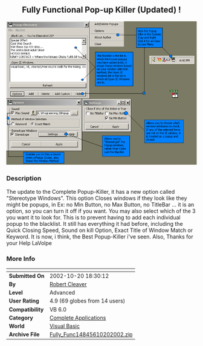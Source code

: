 ﻿<div align="center">

## Fully Functional Pop\-up Killer \(Updated\) \!

<img src="PIC200210201945349990.gif">
</div>

### Description

The update to the Complete Popup-Killer, it has a new option called "Stereotype Windows". This option Closes windows if they look like they might be popups, in Ex: no Min Button, no Max Button, no TitleBar ... it is an option, so you can turn it off if you want. You may also select which of the 3 you want it to look for. This is to prevent having to add each individual popup to the blacklist. It still has everything it had before, including the Quick Closing Speed, Sound on kill Option, Exact Title of Window Match or Keyword. It is now, i think, the Best Popup-Killer i've seen. Also, Thanks for your Help LaVolpe
 
### More Info
 


<span>             |<span>
---                |---
**Submitted On**   |2002-10-20 18:30:12
**By**             |[Robert Cleaver](https://github.com/Planet-Source-Code/PSCIndex/blob/master/ByAuthor/robert-cleaver.md)
**Level**          |Advanced
**User Rating**    |4.9 (69 globes from 14 users)
**Compatibility**  |VB 6\.0
**Category**       |[Complete Applications](https://github.com/Planet-Source-Code/PSCIndex/blob/master/ByCategory/complete-applications__1-27.md)
**World**          |[Visual Basic](https://github.com/Planet-Source-Code/PSCIndex/blob/master/ByWorld/visual-basic.md)
**Archive File**   |[Fully\_Func14845610202002\.zip](https://github.com/Planet-Source-Code/robert-cleaver-fully-functional-pop-up-killer-updated__1-39932/archive/master.zip)








